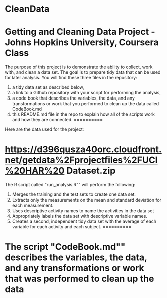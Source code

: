 CleanData
=========

Getting and Cleaning Data Project - Johns Hopkins University, Coursera Class
=========

The purpose of this project is to demonstrate the ability to collect, work with,
and clean a data set. The goal is to prepare tidy data that can be used for 
later analysis. You will find these three files in the repository: 
1) a tidy data set as described below,
2) a link to a Github repository with your script for performing the analysis, 
3) a code book that describes the variables, the data, and any transformations 
or work that you performed to clean up the data called CodeBook.md
4) this README.md file in the repo to explain how all of the scripts work and 
how they are connected.
==========

Here are the data used for the project: 

https://d396qusza40orc.cloudfront.net/getdata%2Fprojectfiles%2FUCI%20HAR%20
Dataset.zip 
==========

The R script called "run_analysis.R"" will perform the following:
1) Merges the training and the test sets to create one data set.
2) Extracts only the measurements on the mean and standard deviation for each 
measurement. 
3) Uses descriptive activity names to name the activities in the data set
4) Appropriately labels the data set with descriptive variable names. 
5) Creates a second, independent tidy data set with the average of each variable
for each activity and each subject. 
==========

The script "CodeBook.md"" describes the variables, the data, and any 
transformations or work that was performed to clean up the data
==========


